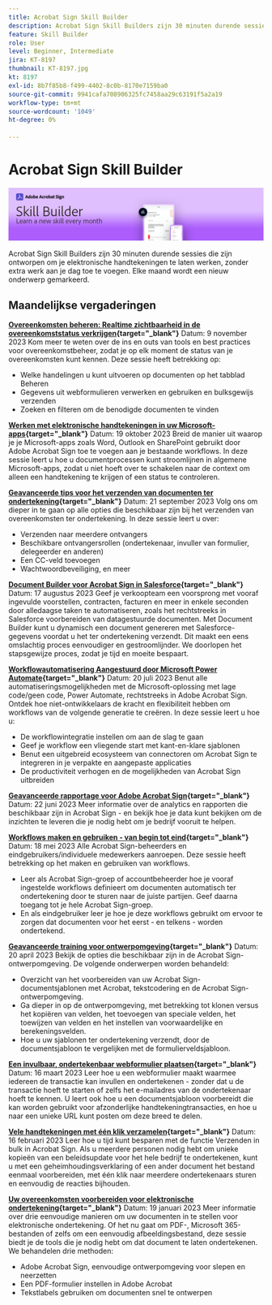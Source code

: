 ```yaml
---
title: Acrobat Sign Skill Builder
description: Acrobat Sign Skill Builders zijn 30 minuten durende sessies die zijn ontworpen om je elektronische handtekeningen te laten werken, zonder extra werk toe te voegen aan je dag
feature: Skill Builder
role: User
level: Beginner, Intermediate
jira: KT-8197
thumbnail: KT-8197.jpg
kt: 8197
exl-id: 8b7f85b8-f499-4402-8c0b-8170e7159ba0
source-git-commit: 9941cafa708906325fc7458aa29c63191f5a2a19
workflow-type: tm+mt
source-wordcount: '1049'
ht-degree: 0%

---
```


# Acrobat Sign Skill Builder

![Vaardigheidbouwer, banner](../assets/SB_Hero.png)

Acrobat Sign Skill Builders zijn 30 minuten durende sessies die zijn ontworpen om je elektronische handtekeningen te laten werken, zonder extra werk aan je dag toe te voegen. Elke maand wordt een nieuw onderwerp gemarkeerd.

## Maandelijkse vergaderingen

**[Overeenkomsten beheren: Realtime zichtbaarheid in de overeenkomststatus verkrijgen](https://teamwork.adobe.com/adobe-sign-skill-builder/attendease/networking/experience/aad26d3c-699b-4d99-a272-30bcbfbc1bf2/e1b6dd21-c94a-4c1b-9eeb-abec464e3cbd){target="_blank"}**
Datum: 9 november 2023 Kom meer te weten over de ins en outs van tools en best practices voor overeenkomstbeheer, zodat je op elk moment de status van je overeenkomsten kunt kennen. Deze sessie heeft betrekking op:

* Welke handelingen u kunt uitvoeren op documenten op het tabblad Beheren
* Gegevens uit webformulieren verwerken en gebruiken en bulksgewijs verzenden
* Zoeken en filteren om de benodigde documenten te vinden

**[Werken met elektronische handtekeningen in uw Microsoft-apps](https://teamwork.adobe.com/adobe-sign-skill-builder/attendease/networking/experience/7c88319e-04b7-4560-aad3-ba288d5cfc76/3bd16192-c4c9-4d66-9b1c-575ddcc3c6bb){target="_blank"}**
Datum: 19 oktober 2023 Breid de manier uit waarop je je Microsoft-apps zoals Word, Outlook en SharePoint gebruikt door Adobe Acrobat Sign toe te voegen aan je bestaande workflows. In deze sessie leert u hoe u documentprocessen kunt stroomlijnen in algemene Microsoft-apps, zodat u niet hoeft over te schakelen naar de context om alleen een handtekening te krijgen of een status te controleren.

**[Geavanceerde tips voor het verzenden van documenten ter ondertekening](https://teamwork.adobe.com/adobe-sign-skill-builder/attendease/networking/experience/d326c8ab-3173-4c95-9e5a-0afeff4ce006/4bae4b11-516b-4e50-8f10-d116538fd710){target="_blank"}**
Datum: 21 september 2023 Volg ons om dieper in te gaan op alle opties die beschikbaar zijn bij het verzenden van overeenkomsten ter ondertekening. In deze sessie leert u over:

* Verzenden naar meerdere ontvangers
* Beschikbare ontvangersrollen (ondertekenaar, invuller van formulier, delegeerder en anderen)
* Een CC-veld toevoegen
* Wachtwoordbeveiliging, en meer

**[Document Builder voor Acrobat Sign in Salesforce](https://teamwork.adobe.com/adobe-sign-skill-builder/attendease/networking/experience/4c4e8632-ba24-445f-a567-a9e76429bdf5/0a2f68ed-9a21-4911-9e38-15943c0e3f9a){target="_blank"}**
Datum: 17 augustus 2023 Geef je verkoopteam een voorsprong met vooraf ingevulde voorstellen, contracten, facturen en meer in enkele seconden door alledaagse taken te automatiseren, zoals het rechtstreeks in Salesforce voorbereiden van datagestuurde documenten. Met Document Builder kunt u dynamisch een document genereren met Salesforce-gegevens voordat u het ter ondertekening verzendt. Dit maakt een eens omslachtig proces eenvoudiger en gestroomlijnder. We doorlopen het stapsgewijze proces, zodat je tijd en moeite bespaart.

**[Workflowautomatisering Aangestuurd door Microsoft Power Automate](https://teamwork.adobe.com/adobe-sign-skill-builder/attendease/networking/experience/8409ba8b-e4ee-4e99-80cc-33902027b80e/307d147e-4b85-4330-81af-5929f0dc5ae4){target="_blank"}**
Datum: 20 juli 2023 Benut alle automatiseringsmogelijkheden met de Microsoft-oplossing met lage code/geen code, Power Automate, rechtstreeks in Adobe Acrobat Sign. Ontdek hoe niet-ontwikkelaars de kracht en flexibiliteit hebben om workflows van de volgende generatie te creëren. In deze sessie leert u hoe u:

* De workflowintegratie instellen om aan de slag te gaan
* Geef je workflow een vliegende start met kant-en-klare sjablonen
* Benut een uitgebreid ecosysteem van connectoren om Acrobat Sign te integreren in je verpakte en aangepaste applicaties
* De productiviteit verhogen en de mogelijkheden van Acrobat Sign uitbreiden

**[Geavanceerde rapportage voor Adobe Acrobat Sign](https://adobe-sign-skill-builder.joinus.adobeevents.com/attendease/networking/experience/fa28b18d-ab38-47d4-8ae8-3e0161550bd3/60081eb2-f8a3-45b6-9d75-4f3a53b4c53a){target="_blank"}**
Datum: 22 juni 2023 Meer informatie over de analytics en rapporten die beschikbaar zijn in Acrobat Sign - en bekijk hoe je data kunt bekijken om de inzichten te leveren die je nodig hebt om je bedrijf vooruit te helpen.

**[Workflows maken en gebruiken - van begin tot eind](https://teamwork.adobe.com/adobe-sign-skill-builder/attendease/networking/experience/0fc7ccc5-eb36-47f0-a0d3-1fa3648c8fcf/42a9bbad-0a54-4c8c-8002-597d549600fe){target="_blank"}**
Datum: 18 mei 2023 Alle Acrobat Sign-beheerders en eindgebruikers/individuele medewerkers aanroepen. Deze sessie heeft betrekking op het maken en gebruiken van workflows.

* Leer als Acrobat Sign-groep of accountbeheerder hoe je vooraf ingestelde workflows definieert om documenten automatisch ter ondertekening door te sturen naar de juiste partijen. Geef daarna toegang tot je hele Acrobat Sign-groep.
* En als eindgebruiker leer je hoe je deze workflows gebruikt om ervoor te zorgen dat documenten voor het eerst - en telkens - worden ondertekend.

**[Geavanceerde training voor ontwerpomgeving](https://adobe-sign-skill-builder.joinus.adobeevents.com/attendease/networking/experience/30c06b3c-60f7-4293-9cd2-2544104d9140/85ffced9-7613-4382-b3a3-43ba227af5ba){target="_blank"}**
Datum: 20 april 2023 Bekijk de opties die beschikbaar zijn in de Acrobat Sign-ontwerpomgeving. De volgende onderwerpen worden behandeld:

* Overzicht van het voorbereiden van uw Acrobat Sign-documentsjablonen met Acrobat, tekstcodering en de Acrobat Sign-ontwerpomgeving.
* Ga dieper in op de ontwerpomgeving, met betrekking tot klonen versus het kopiëren van velden, het toevoegen van speciale velden, het toewijzen van velden en het instellen van voorwaardelijke en berekeningsvelden.
* Hoe u uw sjablonen ter ondertekening verzendt, door de documentsjabloon te vergelijken met de formulierveldsjabloon.

**[Een invulbaar, ondertekenbaar webformulier plaatsen](https://adobe-sign-skill-builder.joinus.adobeevents.com/attendease/networking/experience/265580bf-245a-4751-9b51-c6877192d13a/9ae41cae-a53e-4b71-a748-2df0ee2e14c8){target="_blank"}**
Datum: 16 maart 2023 Leer hoe u een webformulier maakt waarmee iedereen de transactie kan invullen en ondertekenen - zonder dat u de transactie hoeft te starten of zelfs het e-mailadres van de ondertekenaar hoeft te kennen. U leert ook hoe u een documentsjabloon voorbereidt die kan worden gebruikt voor afzonderlijke handtekeningtransacties, en hoe u naar een unieke URL kunt posten om deze breed te delen.

**[Vele handtekeningen met één klik verzamelen](https://adobe-sign-skill-builder.joinus.adobeevents.com/attendease/networking/experience/552e5165-8762-4c73-9d41-8215d48a62cc/9d88acde-96fa-4d83-89e3-1296b94f4d90){target="_blank"}**
Datum: 16 februari 2023 Leer hoe u tijd kunt besparen met de functie Verzenden in bulk in Acrobat Sign. Als u meerdere personen nodig hebt om unieke kopieën van een beleidsupdate voor het hele bedrijf te ondertekenen, kunt u met een geheimhoudingsverklaring of een ander document het bestand eenmaal voorbereiden, met één klik naar meerdere ondertekenaars sturen en eenvoudig de reacties bijhouden.

**[Uw overeenkomsten voorbereiden voor elektronische ondertekening](https://adobe-sign-skill-builder.joinus.adobeevents.com/attendease/networking/experience/c08f6e7e-2ced-48b8-8245-548302fe2df3/15f504a9-3420-4372-83c8-168115f15cbb){target="_blank"}**
Datum: 19 januari 2023 Meer informatie over drie eenvoudige manieren om uw documenten in te stellen voor elektronische ondertekening. Of het nu gaat om PDF-, Microsoft 365-bestanden of zelfs om een eenvoudig afbeeldingsbestand, deze sessie biedt je de tools die je nodig hebt om dat document te laten ondertekenen. We behandelen drie methoden:

* Adobe Acrobat Sign, eenvoudige ontwerpomgeving voor slepen en neerzetten
* Een PDF-formulier instellen in Adobe Acrobat
* Tekstlabels gebruiken om documenten snel te ontwerpen